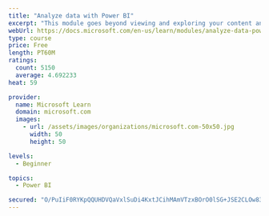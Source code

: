 ```yaml
---
title: "Analyze data with Power BI"
excerpt: "This module goes beyond viewing and exploring your content and explains how to interact with it by working with reports and dashboards to uncover and share new business insights."
webUrl: https://docs.microsoft.com/en-us/learn/modules/analyze-data-power-bi/
type: course
price: Free
length: PT60M
ratings:
  count: 5150
  average: 4.692233
heat: 59

provider:
  name: Microsoft Learn
  domain: microsoft.com
  images:
    - url: /assets/images/organizations/microsoft.com-50x50.jpg
      width: 50
      height: 50

levels:
  - Beginner

topics:
  - Power BI

secured: "O/PuIiF0RYKpQQUHDVQaVxlSuDi4KxtJCihMAmVTzxBOrO0lSG+JSE2CLOw83Vp/QoMid3ibb5g7FaRO8Tp7eWlH3A/VusftwuHmrvFbicJ4KK1nvzXp/yRUIlMklaj++R4rUpUF7qZ6PsBGAdvqUNDI0+w+TALtpm1rD5nwGpLVSQMUDaD5mguR9rZ0BjaPeesinKfcEFxUuM2t8z1HsRGEhZmfGpdgPbAnAOWGwQuo8hi1Up6SygHgpoNH9bPbcKt6ysdP+YKWswc9IHtdRWoZpMZuc/+/MtBda/JDw7JpgMdtMO1jQIbQBvnfifAYgU0npKxPH31Cuyw+oIuelZ4ue2q1nR2Ntk24KiYiXGmnwlPu97PyQ7CJ4UCh7xP8F69+gRyV5Fc7eNk7ESIH4KWa7V7kcIEXXY6YWP/GOpM=;6pSRHfer6VKwxwQiZ/ktSA=="
---
```


